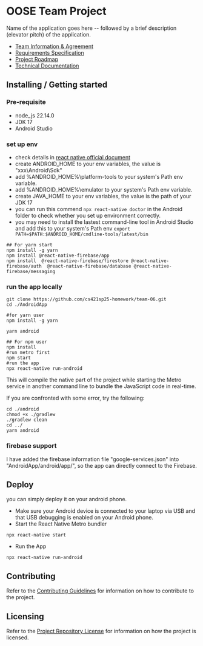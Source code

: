 # OOSE Team Project

Name of the application goes here -- followed by a brief description (elevator pitch) of the application.

- [Team Information & Agreement](./docs/team-agreement.md)
- [Requirements Specification](./docs/requirements-specification.md)
- [Project Roadmap](./docs/roadmap.md)
- [Technical Documentation](./docs/technical-documentation.md)

## Installing / Getting started

### Pre-requisite
- node_js 22.14.0
- JDK 17
- Android Studio

### set up env

- check details in [react native official document](https://reactnative.dev/docs/set-up-your-environment)
- create ANDROID_HOME to your env variables, the value is "xxx\Android\Sdk"
- add %ANDROID_HOME%\platform-tools to your system's Path env variable.
- add %ANDROID_HOME%\emulator to your system's Path env variable.
- create JAVA_HOME to your env variables, the value is the path of your JDK 17
- you can run this commend `npx react-native doctor` in the Android folder to check whether you set up environment correctly.
- you may need to install the lastest command-line tool in Android Studio and add this to your system's Path env `export PATH=$PATH:$ANDROID_HOME/cmdline-tools/latest/bin`

```shell
## For yarn start
npm install -g yarn
npm install @react-native-firebase/app
npm install  @react-native-firebase/firestore @react-native-firebase/auth  @react-native-firebase/database @react-native-firebase/messaging
```

### run the app locally

```shell
git clone https://github.com/cs421sp25-homework/team-06.git
cd ./AndroidApp

#for yarn user
npm install -g yarn

yarn android

## For npm user
npm install
#run metro first
npm start
#run the app
npx react-native run-android
```
This will compile the native part of the project while starting the Metro service in another command line to bundle the JavaScript code in real-time.

If you are confronted with some error, try the following:
```shell
cd ./android
chmod +x ./gradlew
./gradlew clean
cd ../
yarn android
```

### firebase support
I have added the firebase information file "google-services.json" into "AndroidApp/android/app/", so the app can directly connect to the Firebase.

## Deploy
you can simply deploy it on your android phone.

- Make sure your Android device is connected to your laptop via USB and that USB debugging is enabled on your Android phone.
- Start the React Native Metro bundler
```shell
npx react-native start
```
- Run the App
```shell
npx react-native run-android
```


<!-- ## Developing

Detailed and step-by-step documentation for setting up local development. For example, a new team member will use these instructions to start developing the project further. 

```shell
commands here
```

You should include what is needed (e.g. all of the configurations) to set up the dev environment. For instance, global dependencies or any other tools (include download links), explaining what database (and version) has been used, etc. If there is any virtual environment, local server, ..., explain here. 

Additionally, describe and show how to run the tests, explain your code style and show how to check it.

If your project needs some additional steps for the developer to build the project after some code changes, state them here. Moreover, give instructions on how to build and release a new version. In case there's some step you have to take that publishes this project to a server, it must be stated here.  -->

## Contributing

Refer to the [Contributing Guidelines](./CONTRIBUTING.md) for information on how to contribute to the project.

## Licensing

Refer to the [Project Repository License](./LICENSE.md) for information on how the project is licensed.